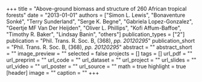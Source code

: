 +++
title = "Above-ground biomass and structure of 260 African tropical forests"
date = "2013-01-01"
authors = ["Simon L. Lewis", "Bonaventure Sonké", "Terry Sunderland", "Serge K. Begne", "Gabriela Lopez-Gonzalez", "Geertje MF Van Der Heijden", "Oliver L. Phillips", "Kofi Affum-Baffoe", "Timothy R. Baker", "Lindsay Banin", "others"]
publication_types = ["2"]
publication = "Phil. Trans. R. Soc. B, (368), _pp. 20120295_"
publication_short = "Phil. Trans. R. Soc. B, (368), _pp. 20120295_"
abstract = ""
abstract_short = ""
image_preview = ""
selected = false
projects = []
tags = []
url_pdf = ""
url_preprint = ""
url_code = ""
url_dataset = ""
url_project = ""
url_slides = ""
url_video = ""
url_poster = ""
url_source = ""
math = true
highlight = true
[header]
image = ""
caption = ""
+++
